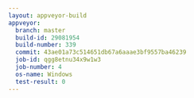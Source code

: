 ```yaml
---
layout: appveyor-build
appveyor:
  branch: master
  build-id: 29081954
  build-number: 339
  commit: 43ae01a73c514651db67a6aaae3bf9557ba46239
  job-id: qgg8etnu34x9w1w3
  job-number: 4
  os-name: Windows
  test-result: 0
---
```

